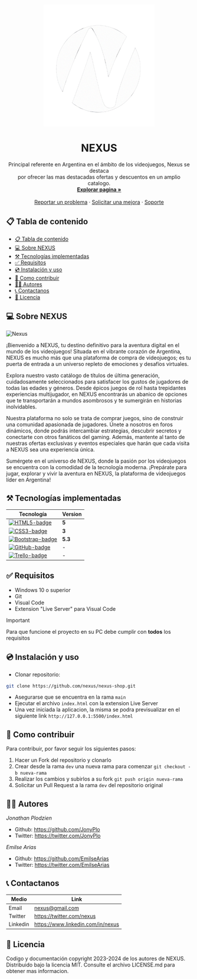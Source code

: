 <!-- Project Logo -->
<div align='center'>
  <a href='https://nexus-89i.netlify.app'>
    <img src='./img/nexus-logo.png' alt='Nexus' width='300' />
  </a>

  <h1>NEXUS</h1>

  <p>
  Principal referente en Argentina en el ámbito de los videojuegos, Nexus se destaca<br>
  por ofrecer las mas destacadas ofertas y descuentos en un amplio catalogo.
  <br>
  <a href='https://nexus-89i.netlify.app'>
    <strong>Explorar pagina »</strong>
  </a>
  <br>
  <br>
  <a href='https://nexus-89i.netlify.app'>Reportar un problema</a>
  ·
  <a href='https://nexus-89i.netlify.app'>Solicitar una mejora</a>
    ·
  <a href='https://nexus-89i.netlify.app'>Soporte</a>
  </p>
</div>

## 📋 Tabla de contenido

- [📋 Tabla de contenido](#-tabla-de-contenido)
- [💻 Sobre NEXUS](#-sobre-nexus)
- [⚒️ Tecnologías implementadas](#️-tecnologías-implementadas)
- [✅ Requisitos](#-requisitos)
- [💿 Instalación y uso](#-instalación-y-uso)
- [🤝 Como contribuir](#-como-contribuir)
- [👩‍💻 Autores](#-autores)
- [📞 Contactanos](#-contactanos)
- [📄 Licencia](#-licencia)

## 💻 Sobre NEXUS

![Nexus](img/nexus-page.png)

¡Bienvenido a NEXUS, tu destino definitivo para la aventura digital en el mundo de los videojuegos! Situada en el vibrante corazón de Argentina, NEXUS es mucho más que una plataforma de compra de videojuegos; es tu puerta de entrada a un universo repleto de emociones y desafíos virtuales.

Explora nuestro vasto catálogo de títulos de última generación, cuidadosamente seleccionados para satisfacer los gustos de jugadores de todas las edades y géneros. Desde épicos juegos de rol hasta trepidantes experiencias multijugador, en NEXUS encontrarás un abanico de opciones que te transportarán a mundos asombrosos y te sumergirán en historias inolvidables.

Nuestra plataforma no solo se trata de comprar juegos, sino de construir una comunidad apasionada de jugadores. Únete a nosotros en foros dinámicos, donde podrás intercambiar estrategias, descubrir secretos y conectarte con otros fanáticos del gaming. Además, mantente al tanto de nuestras ofertas exclusivas y eventos especiales que harán que cada visita a NEXUS sea una experiencia única.

Sumérgete en el universo de NEXUS, donde la pasión por los videojuegos se encuentra con la comodidad de la tecnología moderna. ¡Prepárate para jugar, explorar y vivir la aventura en NEXUS, la plataforma de videojuegos líder en Argentina!

## ⚒️ Tecnologías implementadas

| Tecnología                          | Version |
| ----------------------------------- | ------- |
| [![HTML5-badge]][HTML-url]          | **5**   |
| [![CSS3-badge]][CSS3-url]           | **3**   |
| [![Bootstrap-badge]][Bootstrap-url] | **5.3** |
| [![GitHub-badge]][Github-url]       | -       |
| [![Trello-badge]][Trello-url]       | -       |

## ✅ Requisitos

- Windows 10 o superior
- Git
- Visual Code
- Extension "Live Server" para Visual Code

> [!IMPORTANT]
> Para que funcione el proyecto en su PC debe cumplir con **todos** los requisitos

## 💿 Instalación y uso

- Clonar repositorio:

```bash
git clone https://github.com/nexus/nexus-shop.git
```

- Asegurarse que se encuentra en la rama `main`
- Ejecutar el archivo `index.html` con la extension Live Server
- Una vez iniciada la aplicacion, la misma se podra previsualizar en el siguiente link `http://127.0.0.1:5500/index.html`

## 🤝 Como contribuir

Para contribuir, por favor seguir los siguientes pasos:

1. Hacer un Fork del repositorio y clonarlo
2. Crear desde la rama `dev` una nueva rama para comenzar `git checkout -b nueva-rama`
3. Realizar los cambios y subirlos a su fork `git push origin nueva-rama`
4. Solicitar un Pull Request a la rama `dev` del repositorio original

## 👩‍💻 Autores

_Jonathan Plodzien_

- Github: https://github.com/JonyPlo
- Twitter: https://twitter.com/JonyPlo

_Emilse Arias_

- Github: https://github.com/EmilseArias
- Twitter: https://twitter.com/EmilseArias

## 📞 Contactanos

| Medio    | Link                              |
| -------- | --------------------------------- |
| Email    | nexus@gmail.com                   |
| Twitter  | https://twitter.com/nexus         |
| Linkedin | https://www.linkedin.com/in/nexus |

## 📄 Licencia

Codigo y documentación copyright 2023-2024 de los autores de NEXUS. Distribuido bajo la licencia MIT. Consulte el archivo LICENSE.md para obtener mas informacion.

<!-- Markdown links & images -->

[HTML5-badge]: https://img.shields.io/badge/HTML5-E34F26?style=for-the-badge&logo=html5&logoColor=white
[HTML-url]: https://html.com/tags/
[CSS3-badge]: https://img.shields.io/badge/CSS3-1572B6?style=for-the-badge&logo=css3&logoColor=white
[CSS3-url]: https://www.w3.org/Style/CSS/
[Bootstrap-badge]: https://img.shields.io/badge/Bootstrap-7952B3?style=for-the-badge&logo=bootstrap&logoColor=white
[Bootstrap-url]: https://getbootstrap.com/
[GitHub-badge]: https://img.shields.io/badge/GitHub-100000?style=for-the-badge&logo=github&logoColor=white
[GitHub-url]: https://github.com/
[Trello-badge]: https://img.shields.io/badge/Trello-0052CC?style=for-the-badge&logo=trello&logoColor=white
[Trello-url]: https://trello.com/
